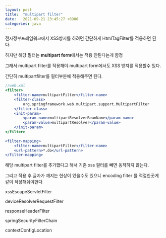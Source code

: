 ```yaml
---
layout: post
title:  "multipart filter"
date:   2021-09-21 23:45:27 +0900
categories: java
---
```


전자정부프레임워크에서 XSS방지를 하려면 간단하게 HtmlTagFilter를 적용하면 된다.

하지만 해당 필터는 **multipart form**에서는 적용 안된다는게 함정

그래서 multipart filter를 적용해야 multipart form에서도 XSS 방지를 적용할수 있다.

간단히 multipartfilter를 필터부분에 적용해주면 된다.

```jsx
//web.xml
<filter>
    <filter-name>multipartFilter</filter-name>
    <filter-class>
        org.springframework.web.multipart.support.MultipartFilter
    </filter-class>
    <init-param>
        <param-name>multipartResolverBeanName</param-name>
        <param-value>multipartResolver</param-value>
    </init-param>
</filter>
 
<filter-mapping>
    <filter-name>multipartFilter</filter-name>
    <url-pattern>*.do</url-pattern>
</filter-mapping>
```

해당 multipart filter를 추가했다고 해서 기존 xss 필터를 빼면 동작하지 않는다.

그리고 적용 후 글자가 깨지는 현상이 있을수도 있으니 encoding filter 를 적절한곳게 같이 작성해줘야한다.

xssEscapeServletFilter

deviceResolverRequestFilter

responseHeaderFilter

springSecurityFilterChain

contextConfigLocation
